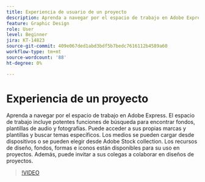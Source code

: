 ```yaml
---
title: Experiencia de usuario de un proyecto
description: Aprenda a navegar por el espacio de trabajo en Adobe Express
feature: Graphic Design
role: User
level: Beginner
jira: KT-14823
source-git-commit: 409e067ded1abd3bdf5b7bedc7616112b4589a60
workflow-type: tm+mt
source-wordcount: '88'
ht-degree: 0%

---
```


# Experiencia de un proyecto

Aprenda a navegar por el espacio de trabajo en Adobe Express. El espacio de trabajo incluye potentes funciones de búsqueda para encontrar fondos, plantillas de audio y fotografías. Puede acceder a sus propias marcas y plantillas y buscar temas específicos. Los medios se pueden cargar desde dispositivos o se pueden elegir desde Adobe Stock collection. Los recursos de diseño, fondos, formas e iconos están disponibles para su uso en proyectos. Además, puede invitar a sus colegas a colaborar en diseños de proyectos.

>[!VIDEO](https://video.tv.adobe.com/v/3426932?quality=12&learn=on&hidetitle=true)

